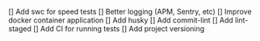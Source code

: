 [] Add swc for speed tests
[] Better logging (APM, Sentry, etc)
[] Improve docker container application
[] Add husky
[] Add commit-lint
[] Add lint-staged
[] Add CI for running tests
[] Add project versioning
